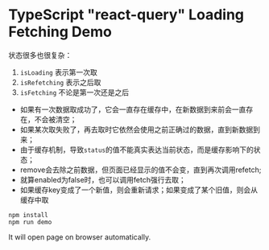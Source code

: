 TypeScript "react-query" Loading Fetching Demo
=================================

状态很多也很复杂：

1. `isLoading` 表示第一次取
2. `isRefetching` 表示之后取
3. `isFetching` 不论是第一次还是之后

- 如果有一次数据取成功了，它会一直存在缓存中，在新数据到来前会一直存在，不会被清空；
- 如果某次取失败了，再去取时它依然会使用之前正确过的数据，直到新数据到来；
- 由于缓存机制，导致`status`的值不能真实表达当前状态，而是缓存影响下的状态；
- remove会去除之前数据，但页面已经显示的值不会变，直到再次调用refetch;
- 就算enabled为false时，也可以调用fetch强行去取；
- 如果缓存key变成了一个新值，则会重新请求；如果变成了某个旧值，则会从缓存中取

```
npm install
npm run demo
```

It will open page on browser automatically.
